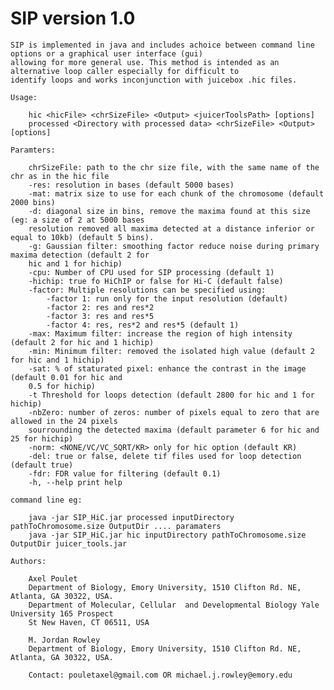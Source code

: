 # SIP version 1.0
	SIP is implemented in java and includes achoice between command line options or	a graphical user interface (gui)
	allowing for more general use. This method is intended as an alternative loop caller especially for difficult to
	identify loops and works inconjunction with juicebox .hic files.

	Usage:
	 
	 	hic <hicFile> <chrSizeFile> <Output> <juicerToolsPath> [options]
		processed <Directory with processed data> <chrSizeFile> <Output> [options]

	Paramters:
	
		chrSizeFile: path to the chr size file, with the same name of the chr as in the hic file
		-res: resolution in bases (default 5000 bases)
		-mat: matrix size to use for each chunk of the chromosome (default 2000 bins)
		-d: diagonal size in bins, remove the maxima found at this size (eg: a size of 2 at 5000 bases
		resolution removed all maxima detected at a distance inferior or equal to 10kb) (default 5 bins).
		-g: Gaussian filter: smoothing factor reduce noise during primary maxima detection (default 2 for
		hic and 1 for hichip)
		-cpu: Number of CPU used for SIP processing (default 1)
		-hichip: true fo HiChIP or false for Hi-C (default false)
		-factor: Multiple resolutions can be specified using: 
			-factor 1: run only for the input resolution (default)
			-factor 2: res and res*2
			-factor 3: res and res*5
			-factor 4: res, res*2 and res*5 (default 1)
		-max: Maximum filter: increase the region of high intensity (default 2 for hic and 1 hichip)
		-min: Minimum filter: removed the isolated high value (default 2 for hic and 1 hichip)
		-sat: % of staturated pixel: enhance the contrast in the image (default 0.01 for hic and
		0.5 for hichip)
		-t Threshold for loops detection (default 2800 for hic and 1 for hichip)
		-nbZero: number of zeros: number of pixels equal to zero that are allowed in the 24 pixels
		sourrounding the detected maxima (default parameter 6 for hic and 25 for hichip)
		-norm: <NONE/VC/VC_SQRT/KR> only for hic option (default KR)
		-del: true or false, delete tif files used for loop detection (default true)
		-fdr: FDR value for filtering (default 0.1)
		-h, --help print help

	command line eg:
		
		java -jar SIP_HiC.jar processed inputDirectory pathToChromosome.size OutputDir .... paramaters
		java -jar SIP_HiC.jar hic inputDirectory pathToChromosome.size OutputDir juicer_tools.jar
	
	Authors:
		
		Axel Poulet
		Department of Biology, Emory University, 1510 Clifton Rd. NE, Atlanta, GA 30322, USA.
		Department of Molecular, Cellular  and Developmental Biology Yale University 165 Prospect 
		St New Haven, CT 06511, USA
		
		M. Jordan Rowley
		Department of Biology, Emory University, 1510 Clifton Rd. NE, Atlanta, GA 30322, USA.
		
		Contact: pouletaxel@gmail.com OR michael.j.rowley@emory.edu
